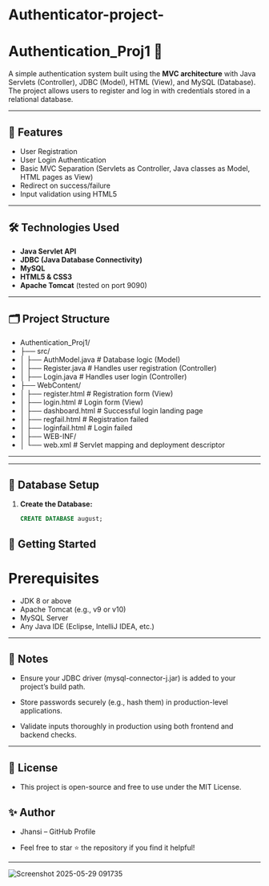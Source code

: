 # Authenticator-project-
# Authentication_Proj1 🔐

A simple authentication system built using the **MVC architecture** with Java Servlets (Controller), JDBC (Model), HTML (View), and MySQL (Database). The project allows users to register and log in with credentials stored in a relational database.

---

## 📌 Features

- User Registration
- User Login Authentication
- Basic MVC Separation (Servlets as Controller, Java classes as Model, HTML pages as View)
- Redirect on success/failure
- Input validation using HTML5

---

## 🛠 Technologies Used

- **Java Servlet API**
- **JDBC (Java Database Connectivity)**
- **MySQL**
- **HTML5 & CSS3**
- **Apache Tomcat** (tested on port 9090)

---

## 🗂 Project Structure
- Authentication_Proj1/
- ├── src/
- │ ├── AuthModel.java # Database logic (Model)
- │ ├── Register.java # Handles user registration (Controller)
- │ ├── Login.java # Handles user login (Controller)
- ├── WebContent/
- │ ├── register.html # Registration form (View)
- │ ├── login.html # Login form (View)
- │ ├── dashboard.html # Successful login landing page
- │ ├── regfail.html # Registration failed
- │ ├── loginfail.html # Login failed
- │ ├── WEB-INF/
- │ └── web.xml # Servlet mapping and deployment descriptor

---


---

## 🧰 Database Setup

1. **Create the Database:**
   ```sql
   CREATE DATABASE august;

## 🚀 Getting Started
# Prerequisites
- JDK 8 or above
- Apache Tomcat (e.g., v9 or v10)
- MySQL Server
- Any Java IDE (Eclipse, IntelliJ IDEA, etc.)

---
## 📌 Notes
- Ensure your JDBC driver (mysql-connector-j.jar) is added to your project’s build path.

- Store passwords securely (e.g., hash them) in production-level applications.

- Validate inputs thoroughly in production using both frontend and backend checks.
---
## 📜 License
- This project is open-source and free to use under the MIT License.

## ✨ Author
- Jhansi – GitHub Profile

- Feel free to star ⭐ the repository if you find it helpful!
---

![Screenshot 2025-05-29 091735](https://github.com/user-attachments/assets/8af15d20-6103-49d3-a69d-54f861ae9846)




